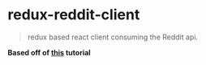 # redux-reddit-client

> redux based react client consuming the Reddit api.

**Based off of [this](http://redux.js.org/docs/advanced/ExampleRedditAPI.html) tutorial**


